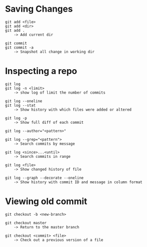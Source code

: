 # Saving Changes
	git add <file>
	git add <dir>
	git add . 
		-> Add current dir

	git commit
	git commit -a 
		-> Snapshot all change in working dir

# Inspecting a repo
	git log
	git log -n <limit>
		-> show log of limit the number of commits
		
	git log --oneline
	git log --stat 
		-> Show history with which files were added or altered
		
	git log -p 
		-> Show full diff of each commit
		
	git log --author="<pattern>"
	
	git log --grep="<pattern">
		-> Search commits by message
		
	git log <since>...<until> 
		-> Search commits in range
		
	git log <file>
		-> Show changed history of file
		
	git log --graph --decorate --oneline 
		-> Show history with commit ID and message in column format

# Viewing old commit
	git checkout -b <new-branch>
	
	git checkout master
		-> Return to the master branch
		
	git checkout <commit> <file>
		-> Check out a previous version of a file